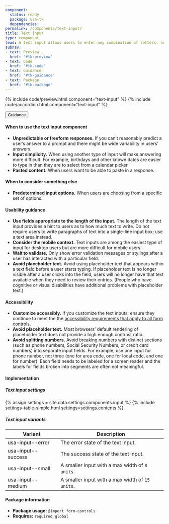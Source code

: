 ```yaml
---
component:
  status: ready
  package: usa-tk
  dependencies:
permalink: /components/text-input/
title: Text input
type: component
lead: A text input allows users to enter any combination of letters, numbers, or symbols. Text input boxes can span single or multiple lines.
subnav:
- text: Preview
  href: '#tk-preview'
- text: Code
  href: '#tk-code'
- text: Guidance
  href: '#tk-guidance'
- text: Package
  href: '#tk-package'
---
```


{% include code/preview.html component="text-input" %}
{% include code/accordion.html component="text-input" %}

<div class="usa-accordion usa-accordion--bordered site-accordion-docs">
  <button class="usa-button-unstyled usa-accordion__button"
      aria-expanded="true" aria-controls="text-input-docs">
    Guidance
  </button>
  <div id="text-input-docs" aria-hidden="false" class="usa-accordion__content site-component-usage">
    <h4>When to use the text input component</h4>
    <ul class="usa-content-list">
      <li><strong>Unpredictable or freeform responses.</strong> If you can’t reasonably predict a user’s answer to a prompt and there might be wide variability in users’ answers.</li>
      <li><strong>Input simplicity.</strong> When using another type of input will make answering more difficult. For example, birthdays and other known dates are easier to type in than they are to select from a calendar picker.</li>
      <li><strong>Pasted content.</strong> When users want to be able to paste in a response.</li>
    </ul>
    <h4>When to consider something else</h4>
    <ul class="usa-content-list">
      <li><strong>Predetermined input options.</strong> When users are choosing from a specific set of options.</li>
    </ul>
    <h4>Usability guidance</h4>
    <ul class="usa-content-list">
      <li><strong>Use fields appropriate to the length of the input.</strong> The length of the text input provides a hint to users as to how much text to write. Do not require users to write paragraphs of text into a single-line input box; use a text area instead.</li>
      <li><strong>Consider the mobile context.</strong> Text inputs are among the easiest type of input for desktop users but are more difficult for mobile users.</li>
      <li><strong>Wait to validate.</strong> Only show error validation messages or stylings after a user has interacted with a particular field.</li>
      <li><strong>Avoid placeholder text.</strong> Avoid using placeholder text that appears within a text field before a user starts typing. If placeholder text is no longer visible after a user clicks into the field, users will no longer have that text available when they need to review their entries. (People who have cognitive or visual disabilities have additional problems with placeholder text.)</li>
    </ul>
    <h4 class="usa-heading">Accessibility</h4>
    <ul class="usa-content-list">
      <li><strong>Customize accessibly.</strong> If you customize the text inputs, ensure they continue to meet the the <a href="{{ site.baseurl }}/form-controls/"> accessibility requirements that apply to all form controls.</a></li>
      <li><strong>Avoid placeholder text.</strong> Most browsers’ default rendering of placeholder text does not provide a high enough contrast ratio.</li>
      <li><strong>Avoid splitting numbers.</strong> Avoid breaking numbers with distinct sections (such as phone numbers, Social Security Numbers, or credit card numbers) into separate input fields. For example, use one input for phone number, not three (one for area code, one for local code, and one for number). Each field needs to be labeled for a screen reader and the labels for fields broken into segments are often not meaningful.</li>
    </ul>
    <h4 class="usa-heading">Implementation</h4>
    <h5 id="component-settings-text-input">Text input settings</h5>
    {% assign settings = site.data.settings.components.input %}
    {% include settings-table-simple.html
      settings=settings.contents
    %}
    <h5 id="component-variants-text-input">Text input variants</h5>
    <table class="usa-table--borderless site-table-responsive site-table-simple" aria-labelledby="component-variants-text-input">
      <thead>
        <tr>
          <th scope="col" class="flex-6">Variant</th>
          <th scope="col" class="flex-6">Description</th>
        </tr>
      </thead>
      <tbody class="font-mono-2xs">
        <tr>
          <td class="flex-6" data-title="Variant">usa-input--error</td>
          <td class="flex-6" data-title="Description">
            <span class="font-lang-3xs">The error state of the text input.</span>
          </td>
        </tr>
        <tr>
          <td class="flex-6" data-title="Variant">usa-input--success</td>
          <td class="flex-6" data-title="Description">
            <span class="font-lang-3xs">The success state of the text input.</span>
          </td>
        </tr>
        <tr>
          <td class="flex-6" data-title="Variant">usa-input--small</td>
          <td class="flex-6" data-title="Description">
            <span class="font-lang-3xs">A smaller input with a max width of <code>8 units</code>.</span>
          </td>
        </tr>
        <tr>
          <td class="flex-6" data-title="Variant">usa-input--medium</td>
          <td class="flex-6" data-title="Description">
            <span class="font-lang-3xs">A smaller input with a max width of <code>15 units</code>.</span>
          </td>
        </tr>
      </tbody>
    </table>
    <h4 class="usa-heading">Package information</h4>
    <ul class="usa-content-list">
      <li>
        <strong>Package usage:</strong> <code>@import form-controls</code>
      </li>
      <li>
        <strong>Requires:</strong> <code>required</code>, <code>global</code>
      </li>
    </ul>
  </div>
</div>

